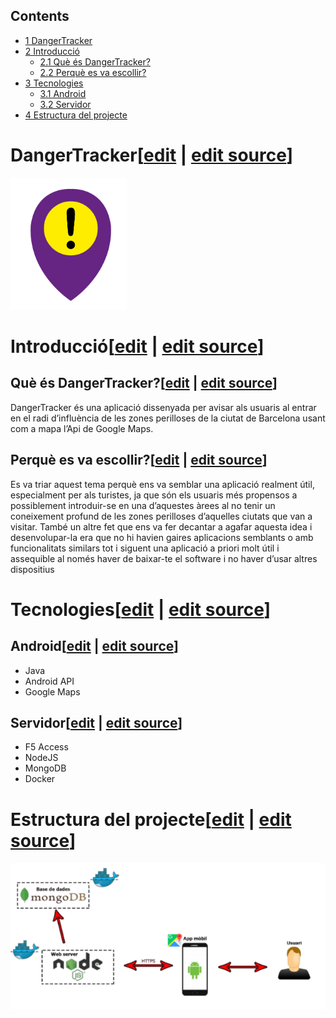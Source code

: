 ## Contents

* [1 DangerTracker](#DangerTracker)
* [2 Introducció](#Introducci.C3.B3)
  + [2.1 Què és DangerTracker?](#Qu.C3.A8_.C3.A9s_DangerTracker.3F)
  + [2.2 Perquè es va escollir?](#Perqu.C3.A8_es_va_escollir.3F)
* [3 Tecnologies](#Tecnologies)
  + [3.1 Android](#Android)
  + [3.2 Servidor](#Servidor)
* [4 Estructura del projecte](#Estructura_del_projecte)

# DangerTracker[[edit](/pti/index.php?title=Categor%C3%ADa:DangerTracker&veaction=edit&section=1 "Edit section: DangerTracker") | [edit source](/pti/index.php?title=Categor%C3%ADa:DangerTracker&action=edit&section=1 "Edit section: DangerTracker")]

[![DangerTracker.PNG](images/DangerTracker.PNG)](/pti/index.php/File:DangerTracker.PNG)

# Introducció[[edit](/pti/index.php?title=Categor%C3%ADa:DangerTracker&veaction=edit&section=2 "Edit section: Introducció") | [edit source](/pti/index.php?title=Categor%C3%ADa:DangerTracker&action=edit&section=2 "Edit section: Introducció")]

## Què és DangerTracker?[[edit](/pti/index.php?title=Categor%C3%ADa:DangerTracker&veaction=edit&section=3 "Edit section: Què és DangerTracker?") | [edit source](/pti/index.php?title=Categor%C3%ADa:DangerTracker&action=edit&section=3 "Edit section: Què és DangerTracker?")]

DangerTracker és una aplicació dissenyada per avisar als usuaris al entrar en el radi d’influència de les zones perilloses de la ciutat de Barcelona usant com a mapa l’Api de Google Maps.

## Perquè es va escollir?[[edit](/pti/index.php?title=Categor%C3%ADa:DangerTracker&veaction=edit&section=4 "Edit section: Perquè es va escollir?") | [edit source](/pti/index.php?title=Categor%C3%ADa:DangerTracker&action=edit&section=4 "Edit section: Perquè es va escollir?")]

Es va triar aquest tema perquè ens va semblar una aplicació realment útil, especialment per als turistes, ja que són els usuaris més propensos a possiblement introduir-se en una d’aquestes àrees al no tenir un coneixement profund de les zones perilloses d’aquelles ciutats que van a visitar. També un altre fet que ens va fer decantar a agafar aquesta idea i desenvolupar-la era que no hi havien gaires aplicacions semblants o amb funcionalitats similars tot i siguent una aplicació a priori molt útil i assequible al només haver de baixar-te el software i no haver d’usar altres dispositius

# Tecnologies[[edit](/pti/index.php?title=Categor%C3%ADa:DangerTracker&veaction=edit&section=5 "Edit section: Tecnologies") | [edit source](/pti/index.php?title=Categor%C3%ADa:DangerTracker&action=edit&section=5 "Edit section: Tecnologies")]

## Android[[edit](/pti/index.php?title=Categor%C3%ADa:DangerTracker&veaction=edit&section=6 "Edit section: Android") | [edit source](/pti/index.php?title=Categor%C3%ADa:DangerTracker&action=edit&section=6 "Edit section: Android")]

* Java
* Android API
* Google Maps

## Servidor[[edit](/pti/index.php?title=Categor%C3%ADa:DangerTracker&veaction=edit&section=7 "Edit section: Servidor") | [edit source](/pti/index.php?title=Categor%C3%ADa:DangerTracker&action=edit&section=7 "Edit section: Servidor")]

* F5 Access
* NodeJS
* MongoDB
* Docker

# Estructura del projecte[[edit](/pti/index.php?title=Categor%C3%ADa:DangerTracker&veaction=edit&section=8 "Edit section: Estructura del projecte") | [edit source](/pti/index.php?title=Categor%C3%ADa:DangerTracker&action=edit&section=8 "Edit section: Estructura del projecte")]

[![EstructuraProjecte.PNG](images/EstructuraProjecte.PNG)](/pti/index.php/File:EstructuraProjecte.PNG)